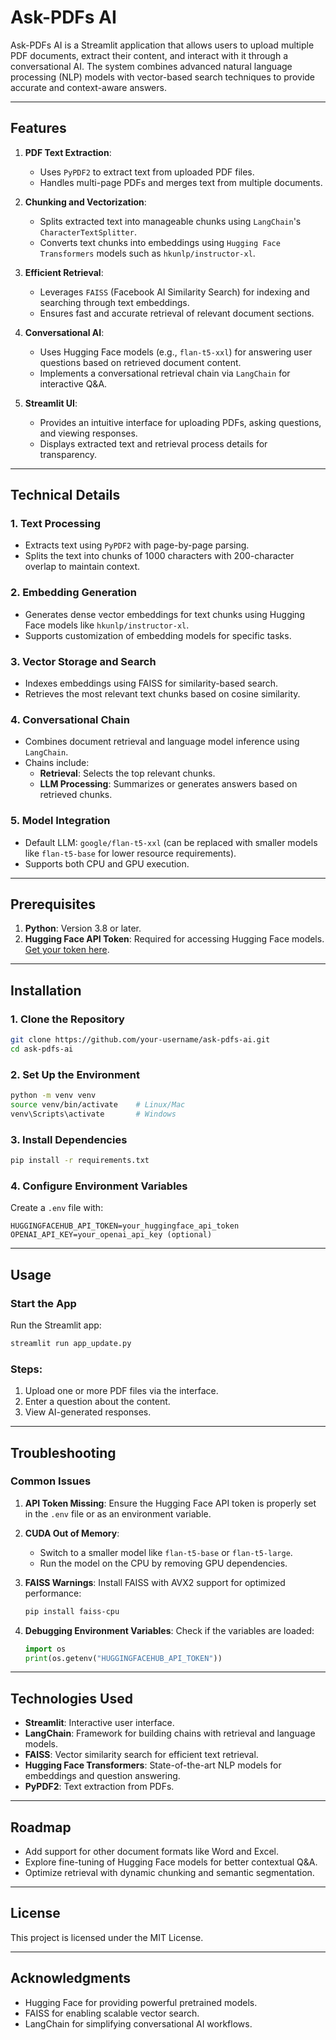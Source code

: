 # Ask-PDFs AI

Ask-PDFs AI is a Streamlit application that allows users to upload multiple PDF documents, extract their content, and interact with it through a conversational AI. The system combines advanced natural language processing (NLP) models with vector-based search techniques to provide accurate and context-aware answers.

---

## Features

1. **PDF Text Extraction**:
   - Uses `PyPDF2` to extract text from uploaded PDF files.
   - Handles multi-page PDFs and merges text from multiple documents.

2. **Chunking and Vectorization**:
   - Splits extracted text into manageable chunks using `LangChain`'s `CharacterTextSplitter`.
   - Converts text chunks into embeddings using `Hugging Face Transformers` models such as `hkunlp/instructor-xl`.

3. **Efficient Retrieval**:
   - Leverages `FAISS` (Facebook AI Similarity Search) for indexing and searching through text embeddings.
   - Ensures fast and accurate retrieval of relevant document sections.

4. **Conversational AI**:
   - Uses Hugging Face models (e.g., `flan-t5-xxl`) for answering user questions based on retrieved document content.
   - Implements a conversational retrieval chain via `LangChain` for interactive Q&A.

5. **Streamlit UI**:
   - Provides an intuitive interface for uploading PDFs, asking questions, and viewing responses.
   - Displays extracted text and retrieval process details for transparency.

---

## Technical Details

### **1. Text Processing**
- Extracts text using `PyPDF2` with page-by-page parsing.
- Splits the text into chunks of 1000 characters with 200-character overlap to maintain context.

### **2. Embedding Generation**
- Generates dense vector embeddings for text chunks using Hugging Face models like `hkunlp/instructor-xl`.
- Supports customization of embedding models for specific tasks.

### **3. Vector Storage and Search**
- Indexes embeddings using FAISS for similarity-based search.
- Retrieves the most relevant text chunks based on cosine similarity.

### **4. Conversational Chain**
- Combines document retrieval and language model inference using `LangChain`.
- Chains include:
  - **Retrieval**: Selects the top relevant chunks.
  - **LLM Processing**: Summarizes or generates answers based on retrieved chunks.

### **5. Model Integration**
- Default LLM: `google/flan-t5-xxl` (can be replaced with smaller models like `flan-t5-base` for lower resource requirements).
- Supports both CPU and GPU execution.

---

## Prerequisites

1. **Python**: Version 3.8 or later.
2. **Hugging Face API Token**: Required for accessing Hugging Face models. [Get your token here](https://huggingface.co/settings/tokens).

---

## Installation

### 1. Clone the Repository
```bash
git clone https://github.com/your-username/ask-pdfs-ai.git
cd ask-pdfs-ai
```

### 2. Set Up the Environment
```bash
python -m venv venv
source venv/bin/activate    # Linux/Mac
venv\Scripts\activate       # Windows
```

### 3. Install Dependencies
```bash
pip install -r requirements.txt
```

### 4. Configure Environment Variables
Create a `.env` file with:
```
HUGGINGFACEHUB_API_TOKEN=your_huggingface_api_token
OPENAI_API_KEY=your_openai_api_key (optional)
```

---

## Usage

### Start the App
Run the Streamlit app:
```bash
streamlit run app_update.py
```

### Steps:
1. Upload one or more PDF files via the interface.
2. Enter a question about the content.
3. View AI-generated responses.

---

## Troubleshooting

### Common Issues
1. **API Token Missing**:
   Ensure the Hugging Face API token is properly set in the `.env` file or as an environment variable.

2. **CUDA Out of Memory**:
   - Switch to a smaller model like `flan-t5-base` or `flan-t5-large`.
   - Run the model on the CPU by removing GPU dependencies.

3. **FAISS Warnings**:
   Install FAISS with AVX2 support for optimized performance:
   ```bash
   pip install faiss-cpu
   ```

4. **Debugging Environment Variables**:
   Check if the variables are loaded:
   ```python
   import os
   print(os.getenv("HUGGINGFACEHUB_API_TOKEN"))
   ```

---

## Technologies Used
- **Streamlit**: Interactive user interface.
- **LangChain**: Framework for building chains with retrieval and language models.
- **FAISS**: Vector similarity search for efficient text retrieval.
- **Hugging Face Transformers**: State-of-the-art NLP models for embeddings and question answering.
- **PyPDF2**: Text extraction from PDFs.

---

## Roadmap
- Add support for other document formats like Word and Excel.
- Explore fine-tuning of Hugging Face models for better contextual Q&A.
- Optimize retrieval with dynamic chunking and semantic segmentation.

---

## License
This project is licensed under the MIT License.

---

## Acknowledgments
- Hugging Face for providing powerful pretrained models.
- FAISS for enabling scalable vector search.
- LangChain for simplifying conversational AI workflows.

